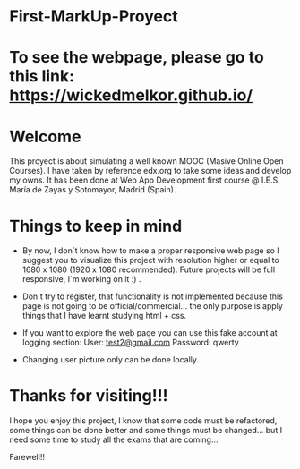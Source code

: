 # First-MarkUp-Proyect
# To see the webpage, please go to this link: https://wickedmelkor.github.io/
# Welcome
This proyect is about simulating a well known MOOC (Masive Online Open Courses).
I have taken by reference edx.org to take some ideas and develop my owns.
It has been done at Web App Development first course @ I.E.S. María de Zayas y Sotomayor, Madrid (Spain).

# Things to keep in mind
- By now, I don´t know how to make a proper responsive web page so I suggest you to visualize this project with resolution higher or equal to 1680 x 1080 (1920 x 1080 recommended).
Future projects will be full responsive, I´m working on it :) .

- Don´t try to register, that functionality is not implemented because this page is not going to be official/commercial... the only purpose is apply things that I have learnt studying html + css.

- If you want to explore the web page you can use this fake account at logging section:                                               User: test2@gmail.com
Password: qwerty

- Changing user picture only can be done locally.


# Thanks for visiting!!!
I hope you enjoy this project, I know that some code must be refactored, some things can be done better and some things must be changed... but I need some time to study all the exams that are coming...

Farewell!!


